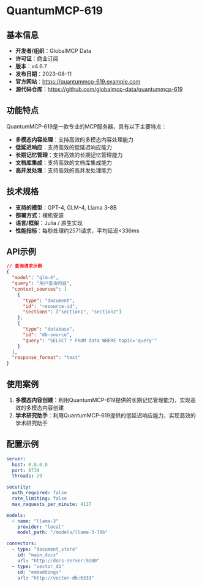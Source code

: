 # QuantumMCP-619

## 基本信息

- **开发者/组织**：GlobalMCP Data
- **许可证**：商业订阅
- **版本**：v4.6.7
- **发布日期**：2023-08-11
- **官方网站**：https://quantummcp-619.example.com
- **源代码仓库**：https://github.com/globalmcp-data/quantummcp-619

## 功能特点

QuantumMCP-619是一款专业的MCP服务器，具有以下主要特点：

- **多模态内容处理**：支持高效的多模态内容处理能力
- **低延迟响应**：支持高效的低延迟响应能力
- **长期记忆管理**：支持高效的长期记忆管理能力
- **文档库集成**：支持高效的文档库集成能力
- **高并发处理**：支持高效的高并发处理能力


## 技术规格

- **支持的模型**：GPT-4, GLM-4, Llama 3-8B
- **部署方式**：裸机安装
- **语言/框架**：Julia / 原生实现
- **性能指标**：每秒处理约2571请求，平均延迟<336ms

## API示例

```json
// 查询请求示例
{
  "model": "glm-4",
  "query": "用户查询内容",
  "context_sources": [
    {
      "type": "document",
      "id": "resource-id",
      "sections": ["section1", "section2"]
    },
    {
      "type": "database",
      "id": "db-source",
      "query": "SELECT * FROM data WHERE topic='query'"
    }
  ],
  "response_format": "text"
}
```

## 使用案例

1. **多模态内容创建**：利用QuantumMCP-619提供的长期记忆管理能力，实现高效的多模态内容创建
2. **学术研究助手**：利用QuantumMCP-619提供的低延迟响应能力，实现高效的学术研究助手


## 配置示例

```yaml
server:
  host: 0.0.0.0
  port: 8739
  threads: 29

security:
  auth_required: false
  rate_limiting: false
  max_requests_per_minute: 4117

models:
  - name: "llama-3"
    provider: "local"
    model_path: "/models/llama-3-70b"

connectors:
  - type: "document_store"
    id: "main_docs"
    url: "http://docs-server:9200"
  - type: "vector_db"
    id: "embeddings"
    url: "http://vector-db:6333"
```